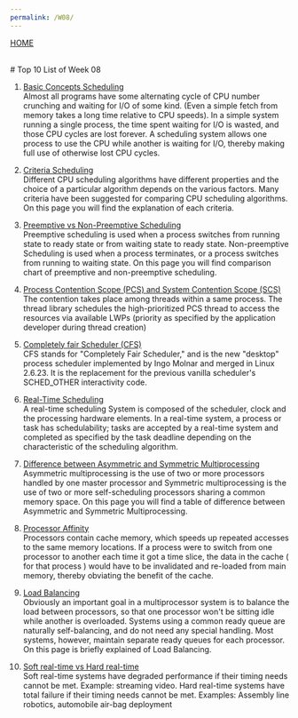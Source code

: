 ```yaml
---
permalink: /W08/
---
```

[HOME](../)

<br>
# Top 10 List of Week 08

1. [Basic Concepts Scheduling](https://www.studytonight.com/operating-system/cpu-scheduling)<br>
Almost all programs have some alternating cycle of CPU number crunching and waiting for I/O of some kind. (Even a simple fetch from memory takes a long time relative to CPU speeds). In a simple system running a single process, the time spent waiting for I/O is wasted, and those CPU cycles are lost forever.  A scheduling system allows one process to use the CPU while another is waiting for I/O, thereby making full use of otherwise lost CPU cycles.

2. [Criteria Scheduling](https://www.geeksforgeeks.org/cpu-scheduling-criteria/)<br>
Different CPU scheduling algorithms have different properties and the choice of a particular algorithm depends on the various factors. Many criteria have been suggested for comparing CPU scheduling algorithms. On this page you will find the explanation of each criteria.

3. [Preemptive vs Non-Preemptive Scheduling](https://www.geeksforgeeks.org/preemptive-and-non-preemptive-scheduling/)<br>
Preemptive scheduling is used when a process switches from running state to ready state or from waiting state to ready state. Non-preemptive Scheduling is used when a process terminates, or a process switches from running to waiting state. On this page you will find comparison chart of preemptive and non-preemptive scheduling.  

4. [Process Contention Scope (PCS) and System Contention Scope (SCS)](https://www.geeksforgeeks.org/thread-scheduling/)<br>
The contention takes place among threads within a same process. The thread library schedules the high-prioritized PCS thread to access the resources via available LWPs (priority as specified by the application developer during thread creation)

5. [Completely fair Scheduler (CFS)](https://www.geeksforgeeks.org/completely-fair-scheduler-cfs-and-brain-fuck-scheduler-bfs/)<br>
CFS stands for "Completely Fair Scheduler," and is the new "desktop" process scheduler implemented by Ingo Molnar and merged in Linux 2.6.23.  It is the replacement for the previous vanilla scheduler's SCHED_OTHER interactivity code.

6. [Real-Time Scheduling](https://www.geeksforgeeks.org/scheduling-in-real-time-systems/)<br>
A real-time scheduling System is composed of the scheduler, clock and the processing hardware elements. In a real-time system, a process or task has schedulability; tasks are accepted by a real-time system and completed as specified by the task deadline depending on the characteristic of the scheduling algorithm.

7. [Difference between Asymmetric and Symmetric Multiprocessing](https://www.tutorialspoint.com/difference-between-asymmetric-and-symmetric-multiprocessing)<br>
Asymmetric multiprocessing is the use of two or more processors handled by one master processor and Symmetric multiprocessing is the use of two or more self-scheduling processors sharing a common memory space. On this page you will find a table of difference between Asymmetric and Symmetric Multiprocessing.

8. [Processor Affinity](https://www.cs.uic.edu/~jbell/CourseNotes/OperatingSystems/6_CPU_Scheduling.html)<br>
Processors contain cache memory, which speeds up repeated accesses to the same memory locations.
If a process were to switch from one processor to another each time it got a time slice, the data in the cache ( for that process ) would have to be invalidated and re-loaded from main memory, thereby obviating the benefit of the cache.

9. [Load Balancing](http://operatingsystempoly.blogspot.com/p/multiple-processor-scheduling.html)<br>
Obviously an important goal in a multiprocessor system is to balance the load between processors, so that one processor won't be sitting idle while another is overloaded.
Systems using a common ready queue are naturally self-balancing, and do not need any special handling. Most systems, however, maintain separate ready queues for each processor. On this page is briefly explained of Load Balancing.

10. [Soft real-time vs Hard real-time](https://www.geeksforgeeks.org/difference-between-hard-real-time-and-soft-real-time-system/)<br>
Soft real-time systems have degraded performance if their timing needs cannot be met. Example: streaming video. Hard real-time systems have total failure if their timing needs cannot be met. Examples: Assembly line robotics, automobile air-bag deployment
